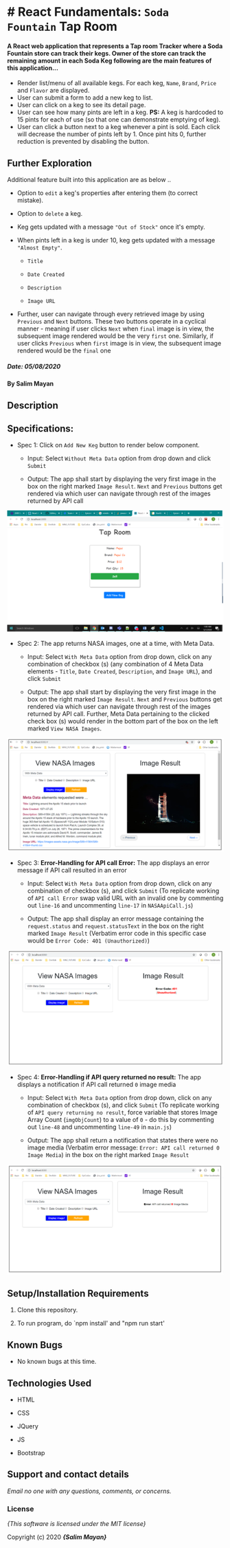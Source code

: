 # # React Fundamentals: `Soda Fountain` Tap Room

  

#### A React web application that represents a Tap room Tracker where a Soda Fountain store can track their kegs. Owner of the store can track the remaining amount in each Soda Keg following are the main features of this application...

  

- Render list/menu of all available kegs. For each keg, `Name`,  `Brand`,  `Price`  and  `Flavor`  are displayed.
-   User can submit a form to add a new keg to list.
-   User can click on a keg to see its detail page.
-   User can see how many pints are left in a keg.  **PS:**  A keg is hardcoded to 15 pints for each of use (so that one can demonstrate emptying of keg).
-   User can click a button next to a keg whenever a pint is sold. Each click will decrease the number of pints left by 1. Once pint hits 0, further reduction is prevented by disabling the button.

## Further Exploration

Additional feature built into this application are as below ..

-   Option to `edit` a keg's properties after entering them (to correct mistake).
-   Option to `delete` a keg.
-   Keg gets updated with a message `"Out of Stock"` once it's empty.
-   When pints left in a keg is under 10, keg gets updated with a message `"Almost Empty"`.

    + `Title`

    + `Date Created`  

    + `Description`  

    + `Image URL`
  


- Further, user can navigate through every retrieved image by using `Previous` and `Next` buttons. These two buttons operate in a cyclical manner - meaning if user clicks `Next` when `final` image is in view, the subsequent image rendered would be the very `first` one. Similarly, if user clicks `Previous` when `first` image is in view, the subsequent image rendered would be the `final` one

  

##### Date: **05/08/2020**

  

#### By **Salim Mayan**

  

## Description

  


  

## Specifications:

* Spec 1: Click on `Add New Keg` button to render below component.

    + Input: Select `Without Meta Data` option from drop down and click `Submit`

    + Output: The app shall start by displaying the very first image in the box on the right marked `Image Result`. `Next` and `Previous` buttons get rendered via which user can navigate through rest of the images returned by API call

  

![alt text](https://github.com/Rekjal/projTapRoom/blob/master/src/img/Tap_Room_with_1_Keg.png)

  

* Spec 2: The app returns NASA images, one at a time, with Meta Data.

    + Input: Select `With Meta Data` option from drop down, click on any combination of checkbox (s) (any combination of 4 Meta Data elements - `Title`, `Date Created`, `Description`, and `Image URL`), and click `Submit`

    + Output: The app shall start by displaying the very first image in the box on the right marked `Image Result`. `Next` and `Previous` buttons get rendered via which user can navigate through rest of the images returned by API call. Further, Meta Data pertaining to the clicked check box (s) would render in the bottom part of the box on the left marked `View NASA Images`.

  

![alt text](https://github.com/Rekjal/asynchAPInASAImageProject/blob/master/img/withMetaData.png)

  

* Spec 3: **Error-Handling for API call Error:** The app displays an error message if API call resulted in an error

    + Input: Select `With Meta Data` option from drop down, click on any combination of checkbox (s), and click `Submit` (To replicate working of `API call Error` swap valid URL with an invalid one by commenting out `line-16` and uncommenting `line-17` in `NASAApiCall.js`)

    + Output: The app shall display an error message containing the `request.status` and `request.statusText` in the box on the right marked `Image Result` (Verbatim error code in this specific case would be `Error Code: 401 (Unauthorized)`)

  

![alt text](https://github.com/Rekjal/asynchAPInASAImageProject/blob/master/img/errorHandlingForApiCallError.png)

  

* Spec 4: **Error-Handling if API query returned no result:** The app displays a notification if API call returned `0` image media

    + Input: Select `With Meta Data` option from drop down, click on any combination of checkbox (s), and click `Submit` (To replicate working of `API query returning no result`, force variable that stores Image Array Count (`imgObjCount`) to a value of `0` - do this by commenting out `line-48` and uncommenting `line-49` in `main.js`)

    + Output: The app shall return a notification that states there were no image media (Verbatim error message: `Error: API call returned 0 Image Media`) in the box on the right marked `Image Result`

  
  

![alt text](https://github.com/Rekjal/asynchAPInASAImageProject/blob/master/img/errorHandlingIfApiQueryReturnedNoResult.png)

  

## Setup/Installation Requirements

  

1. Clone this repository.

  

2. To run program, do `npm install' and "npm run start'

  

## Known Bugs

  

* No known bugs at this time.

  

## Technologies Used

  

* HTML

  

* CSS

  

* JQuery

  

* JS

  

* Bootstrap

  

## Support and contact details

  

_Email no one with any questions, comments, or concerns._

  

### License

  

*{This software is licensed under the MIT license}*

  

Copyright (c) 2020 **_{Salim Mayan}_**
